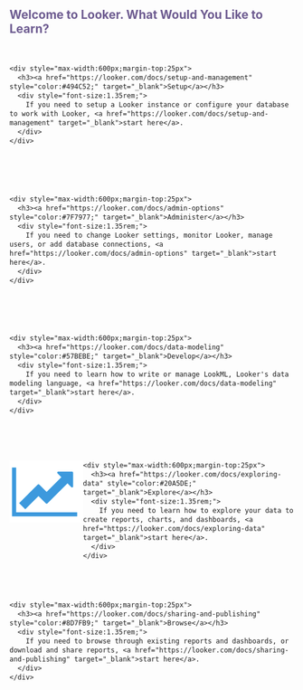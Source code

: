 <div class="container" style="max-width:800px;text-align:left;color:#6d5b90">
<h2>Welcome to Looker.  What Would You Like to Learn?</h2>
</div>
<br/>

<!-- @@@@@@@@@@@@@@@@@@@@@@@@@@@@@@@@@@@@ -->

<div class="band" style="margin:0 0 2rem 0;padding-bottom:10px">
  <div class="container" style="max-width:800px;">
    <div style="float:left;">
      <a href="https://looker.com/docs/setup-and-management">
        <span class="fa fa-gears fa-fw" style="font-size:7em;color:#494C52;margin-top:2.25rem;"></span>
      </a>
    </div>

    <div style="max-width:600px;margin-top:25px">
      <h3><a href="https://looker.com/docs/setup-and-management" style="color:#494C52;" target="_blank">Setup</a></h3>
      <div style="font-size:1.35rem;">
        If you need to setup a Looker instance or configure your database to work with Looker, <a href="https://looker.com/docs/setup-and-management" target="_blank">start here</a>.
      </div>
    </div>
  </div>
</div>
<br/>

<!-- @@@@@@@@@@@@@@@@@@@@@@@@@@@@@@@@@@@@ -->

<div class="band" style="margin:0 0 2rem 0;padding-bottom:40px">
  <div class="container" style="max-width:800px;">
    <div style="float:left;">
      <a href="https://looker.com/docs/admin-options">
        <span class="fa fa-database fa-fw" style="font-size:7em;color:#7F7977;margin-top:2.25rem;"></span>
      </a>
    </div>

    <div style="max-width:600px;margin-top:25px">
      <h3><a href="https://looker.com/docs/admin-options" style="color:#7F7977;" target="_blank">Administer</a></h3>
      <div style="font-size:1.35rem;">
        If you need to change Looker settings, monitor Looker, manage users, or add database connections, <a href="https://looker.com/docs/admin-options" target="_blank">start here</a>.
      </div>
    </div>
  </div>
</div>

<!-- @@@@@@@@@@@@@@@@@@@@@@@@@@@@@@@@@@@@ -->

<div class="band" style="margin:0 0 2rem 0;padding-bottom:35px">
  <div class="container" style="max-width:800px;">
    <div style="float:left;">
      <a href="https://looker.com/docs/data-modeling">
        <span class="fa fa-code fa-fw" style="font-size:7em;color:#57BEBE;margin-top:2.25rem;"></span>
      </a>
    </div>

    <div style="max-width:600px;margin-top:25px">
      <h3><a href="https://looker.com/docs/data-modeling" style="color:#57BEBE;" target="_blank">Develop</a></h3>
      <div style="font-size:1.35rem;">
        If you need to learn how to write or manage LookML, Looker's data modeling language, <a href="https://looker.com/docs/data-modeling" target="_blank">start here</a>.
      </div>
    </div>
  </div>
</div>

<!-- @@@@@@@@@@@@@@@@@@@@@@@@@@@@@@@@@@@@ -->

<div class="band" style="margin:0 0 2rem 0;padding-bottom:25px">
  <div class="container" style="max-width:800px;">
    <div style="float:left;">
      <a href="https://looker.com/docs/exploring-data" target="_blank">
        <img src="https://github.com/claytonlooker/demo_content/blob/master/Explore130x110.png?raw=true">
      </a>
    </div>

    <div style="max-width:600px;margin-top:25px">
      <h3><a href="https://looker.com/docs/exploring-data" style="color:#20A5DE;" target="_blank">Explore</a></h3>
      <div style="font-size:1.35rem;">
        If you need to learn how to explore your data to create reports, charts, and dashboards, <a href="https://looker.com/docs/exploring-data" target="_blank">start here</a>.
      </div>
    </div>
  </div>
</div>

<!-- @@@@@@@@@@@@@@@@@@@@@@@@@@@@@@@@@@@@ -->

<div class="band" style="margin:0 0 2rem 0;padding-bottom:25px">
  <div class="container" style="max-width:800px;">
    <div style="float:left;">
      <a href="https://looker.com/docs/sharing-and-publishing">
        <span class="fa fa-eye fa-fw" style="font-size:7em;color:#8D7FB9;margin-top:2.25rem;"></span>
      </a>
    </div>

    <div style="max-width:600px;margin-top:25px">
      <h3><a href="https://looker.com/docs/sharing-and-publishing" style="color:#8D7FB9;" target="_blank">Browse</a></h3>
      <div style="font-size:1.35rem;">
        If you need to browse through existing reports and dashboards, or download and share reports, <a href="https://looker.com/docs/sharing-and-publishing" target="_blank">start here</a>.
      </div>
    </div>
  </div>
</div>


<!-- @@@@@@@@@@@@@@@@@@@@@@@@@@@@@@@@@@@@ -->
